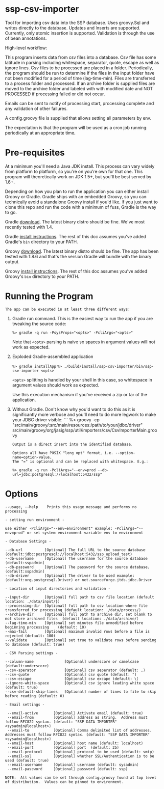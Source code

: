 ssp-csv-importer
==================
Tool for importing csv data into the SSP database. Uses groovy.Sql and writes directly to the database.
Updates and Inserts are supported.  Currently, only atomic insertion is supported.  Validation is through the
use of bean annotations.

High-level workflow:

This program inserts data from csv files into a database. Csv file has some latitude in parsing including
whitespace, separator, quote, escape as well as ignore lines.  Csv files to be processed are placed in
a folder. Periodically, the program should be run to determine if the files in the input folder have not
been modified for a period of time (lag-time-min). Files are transferred to a process folder and processed.
If an archive folder is supplied files are moved to the archive folder and labeled with with modified date
and NOT PROCESSED if processing failed or did not occur.

Emails can be sent to notify of processing start, processing complete and any validation of other failures.

A config.groovy file is supplied that allows setting all parameters by env.

The expectation is that the program will be used as a cron job running periodically at an appropriate time.

Pre-requisites
==============

At a minimum you'll need a Java JDK install. This process can vary widely from
platform to platform, so you're on you're own for that one. This program will
theoretically work on JDK 1.5+, but you'll be best served by 1.6+.

Depending on how you plan to run the application you can either install Groovy
or Gradle. Gradle ships with an embedded Groovy, so you can technically avoid a
standalone Groovy install if you'd like. If you just want to clone this repo and
run the code with a minimum of fuss, Gradle is the way to go.

Gradle [download](http://www.gradle.org/downloads). The latest binary distro
should be fine. We've most recently tested with 1.4.

Gradle [install instructions](http://www.gradle.org/docs/current/userguide/installation.html).
The rest of this doc assumes you've added Gradle's `bin` directory to your PATH.

Groovy [download](http://groovy.codehaus.org/Download). The latest binary distro should be fine. The app has been
tested with 1.8.6 and that's the version Gradle will bundle with the binary
output.

Groovy [install instructions](http://groovy.codehaus.org/Installing+Groovy).
The rest of this doc assumes you've added Groovy's `bin` directory to your PATH.


Running the Program
===================

    The app can be executed in at least three different ways:

1. Gradle run command. This is the easiest way to run the app if you
are tweaking the source code:

	`%> gradle -q run -PsysProps="<opts>" -PcliArgs="<opts>"`
		
    Note that `<opts>` parsing is naive so spaces in argument values will not 
	work as expected.

2. Exploded Gradle-assembled application
     
	 `%> gradle installApp`
     `%> ./build/install/ssp-csv-importer/bin/ssp-csv-importer <opts>`

   `<opts>` splitting is handled by your shell in this case, so whitespace in argument values should work as expected.

	Use this execution mechanism if you've received a zip or tar of the
	application.

3. Without Gradle. Don't know why you'd want to do this as it is
 significantly more verbose and you'll need to do more legwork to
 make your JDBC driver visible:
       ```
         %>  groovy -cp "src/main/groovy/:src/main/resources:/path/to/your/jdbc/driver" \
            src/main/groovy/org/jasig/ssp/util/importers/csv/CsvImporterMain.groovy \
           <opts>
      ```			
    Output is a direct insert into the identified database.

    Options all have POSIX "long opt" format, i.e. --option-name=option-value.
    The "=" is optional and can be replaced with whitespace. E.g.:

    %> gradle -q run -PcliArgs="--env=prod --db-url=jdbc:postgresql://localhost:5432/ssp"

Options
=======
	
    --usage, --help    Prints this usage message and performs no processing

    - setting run environment -

    use either -PcliArgs="--env=environment" example: -PcliArgs="--env=prod" or set system environment variable env to environment

    - Database Settings -

    --db-url          [Optional] The full URL to the source database (default:jdbc:postgresql://localhost:5432/ssp_upload_test)
    --db-username     [Optional] The username for the source database  (default:sspadmin)
    --db-password     [Optional] The password for the source database. (default:sspadmin)
    --db-driver       [Optional] The driver to be used example: (default:org.postgresql.Driver) or net.sourceforge.jtds.jdbc.Driver

    - Location of input directories and validation -

    --input-dir       [Optional] full path to csv file location (default location: ./data/input/})
    --processing-dir  [Optional] full path to csv location where file transferred for processing (default location: ./data/process/)
    --archive-dir     [Optional] full path to archive dir, set blank to not store archived files  (default location: ./data/archive/)
    --lag-time-min    [Optional] set minutes file unmodified before beginning processing    (default: 10)
    --max-fail        [Optional] maximum invalid rows before a file is rejected (default: 100)
    --validate        [Optional] set true to validate rows before sending to database (default: true)

    - CSV Parsing settings -

    --column-name              [Optional] underscore or camelcase (default:underscore)
    --csv-sperator             [Optional] csv seperator (default: ,)
    --csv-quote                [Optional] csv quote (default: ")
    --csv-escape               [Optional] csv excape (default: \)
    --ignore-white-space       [Optional] csv ignore leading white space (default: true)
    --csv-default-skip-lines   [Optional] number of lines to file to skip before reading (default: 0)

    - Email settings -

     --email-active       [Optional] Activate email (default: true)
     --email-from         [Optional] address as string.  Address must follow RFC822 syntax. (default: "SSP DATA IMPORTER"<sysadmin@localhost>)
     --email-to           [Optional] Comma delimited list of addresses. Addresses must follow RFC822 syntax. (default: "SSP DATA IMPORTER"<sysadmin@localhost>)
     --email-host         [Optional] host name (default: localhost)
     --email-port         [Optional] port  (default: 25)
     --email-protocol     [Optional] protocol to be used (default: smtp)
     --email-ssl          [Optional] whether SSL/Authentication is to be used (default: true)
     --email-username     [Optional] username (default: sysadmin)
     --email-password     [Optional] password (default: ssp)

    NOTE:  All values can be set through config.groovy found at top level of distribution.  Values can be pinned to environment.